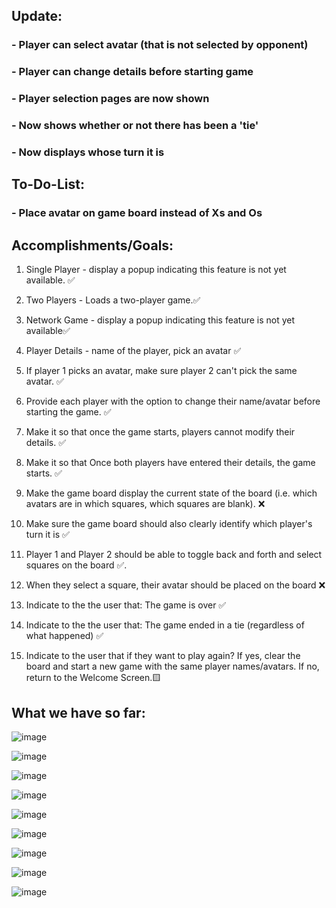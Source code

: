 ## Update:

### - Player can select avatar (that is not selected by opponent)
### - Player can change details before starting game
### - Player selection pages are now shown
### - Now shows whether or not there has been a 'tie'
### - Now displays whose turn it is

##  To-Do-List:
### - Place avatar on game board instead of Xs and Os

## Accomplishments/Goals:

1. Single Player - display a popup indicating this feature is not yet available. ✅

2. Two Players - Loads a two-player game.✅

3. Network Game - display a popup indicating this feature is not yet available✅

4. Player Details - name of the player, pick an avatar ✅

5. If player 1 picks an avatar, make sure player 2 can't pick the same avatar. ✅

6. Provide each player with the option to change their name/avatar before starting the game. ✅

7. Make it so that once the game starts, players cannot modify their details. ✅

8. Make it so that Once both players have entered their details, the game starts. ✅

9. Make the game board display the current state of the board (i.e. which avatars are in which squares, which squares are blank). ❌

10. Make sure the game board should also clearly identify which player's turn it is ✅

11. Player 1 and Player 2 should be able to toggle back and forth and select squares on the board ✅. 

12. When they select a square, their avatar should be placed on the board ❌

13. Indicate to the the user that: The game is over ✅

14. Indicate to the the user that: The game ended in a tie (regardless of what happened) ✅

15. Indicate to the user that if they want to play again? If yes, clear the board and start a new game with the same player names/avatars. If no, return to the Welcome Screen.🟨


## What we have so far:

![image](https://user-images.githubusercontent.com/58355275/217975345-0450ee66-c640-4e5d-a93a-47370c8a4bc8.png)

![image](https://user-images.githubusercontent.com/58355275/217975390-724966b5-5cfc-4a1c-8653-812b0e8b0b6f.png)

![image](https://user-images.githubusercontent.com/58355275/217975425-45294787-91aa-4a6e-ab01-54725cb57f92.png)

![image](https://user-images.githubusercontent.com/58355275/217975462-686eaeef-c7e0-4ce5-9e94-7c8e774d03e4.png)

![image](https://user-images.githubusercontent.com/58355275/217975501-49bcc3e5-7203-466f-9022-2e5d3ff09fc2.png)

![image](https://user-images.githubusercontent.com/58355275/217975531-710e0f0f-f09d-4dc8-908f-675bfe3cafdc.png)

![image](https://user-images.githubusercontent.com/58355275/217975551-ecec56fa-25e9-4111-a8c5-d74fb90143c6.png)

![image](https://user-images.githubusercontent.com/58355275/217975570-d5a5f211-19a0-449c-ba70-73edfb1bfff6.png)

![image](https://user-images.githubusercontent.com/58355275/217975588-5db8b207-5541-49c0-aeee-24ea42c938c2.png)










